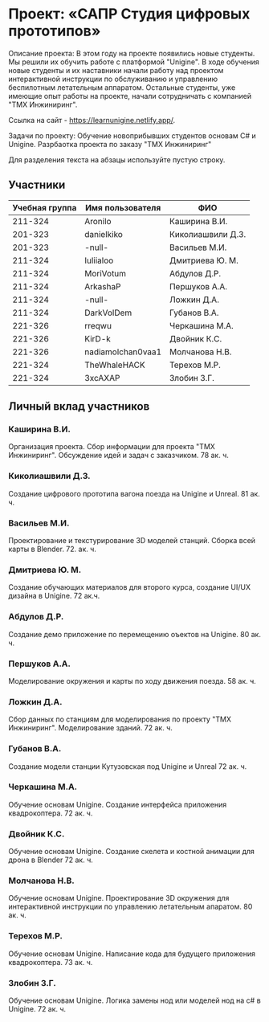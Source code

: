 # Проект: «САПР Студия цифровых прототипов»

Описание проекта: В этом году на проекте появились новые студенты. Мы решили их обучить работе с платформой "Unigine". В ходе обучения новые студенты и их наставники начали работу над проектом интерактивной инструкции по обслуживанию и управлению беспилотным летательным аппаратом. Остальные студенты, уже имеющие опыт работы на проекте, начали сотрудничать с компанией "ТМХ Инжиниринг".

Ссылка на сайт - https://learnunigine.netlify.app/.

Задачи по проекту: 
    Обучение новоприбывших студентов основам C# и Unigine.
    Разрбаотка проекта по заказу "ТМХ Инжиниринг"

Для разделения текста на абзацы используйте пустую строку.

## Участники

| Учебная группа | Имя пользователя | ФИО                      |
|----------------|------------------|--------------------------|
| 211-324        | Aronilo          | Каширина В.И.            |
| 201-323        | danielkiko       | Киколиашвили Д.З.        |
| 201-323        | -null-           | Васильев М.И.            |
| 211-324        | Iuliialoo        | Дмитриева Ю. М.          |
| 211-324        | MoriVotum        | Абдулов Д.Р.             |
| 211-324        | ArkashaP         | Першуков А.А.            |
| 211-324        | -null-           | Ложкин Д.А.              |
| 211-324        | DarkVolDem       | Губанов В.А.             |
| 221-326        | rreqwu           | Черкашина М.А.           |
| 221-326        | KirD-k           | Двойник К.С.             |
| 221-326        | nadiamolchan0vaa1| Молчанова Н.В.           |
| 221-324        | TheWhaleHACK     | Терехов М.Р.             |
| 221-324        | 3xcAXAP          | Злобин З.Г.              |

## Личный вклад участников

### Каширина В.И.

Организация проекта. Сбор информации для проекта "ТМХ Инжиниринг". Обсуждение идей и задач с заказчиком. 78 ак. ч.

### Киколиашвили Д.З.

Создание цифрового прототипа вагона поезда на Unigine и Unreal. 81 ак. ч.

### Васильев М.И.

Проектирование и текстурирование 3D моделей станций. Сборка всей карты в Blender. 72. ак. ч.

### Дмитриева Ю. М.

Создание обучающих материалов для второго курса, создание UI/UX дизайна в Unigine. 72 ак.ч.

### Абдулов Д.Р.

Создание демо приложение по перемещению оъектов на Unigine. 80 ак. ч.

### Першуков А.А.

Моделирование окружения и карты по ходу движения поезда. 58 ак. ч.

### Ложкин Д.А.

Сбор данных по станциям для моделирования по проекту "ТМХ Инжиниринг". Моделирование зданий. 72 ак. ч.

### Губанов В.А.

Создание модели станции Кутузовская под Unigine и Unreal 72 ак. ч.  

### Черкашина М.А.

Обучение основам Unigine. Создание интерфейса приложения квадрокоптера. 72 ак. ч.

### Двойник К.С.

Обучение основам Unigine. Создание скелета и костной анимации для дрона в Blender 72 ак. ч.

### Молчанова Н.В.

Обучение основам Unigine. Проектирование 3D окружения для интерактивной инструкции по управлению летательным апаратом. 80 ак. ч.

### Терехов М.Р.

Обучение основам Unigine. Написание кода для будущего приложения квадрокоптера. 73 ак. ч.

### Злобин З.Г.

Обучение основам Unigine. Логика замены нод или моделей нод на c# в Unigine. 72 ак. ч.
